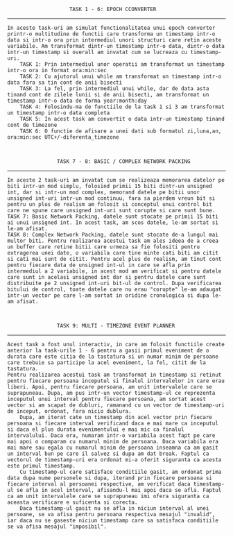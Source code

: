 						TASK 1 - 6: EPOCH CCONVERTER
---------------------------------------------------------------------------------------------------------------------------------

	In aceste task-uri am simulat functionalitatea unui epoch converter printr-o multitudine de functii care transforma un timestamp intr-o data si intr-o ora prin intermediul unori structuri care retin aceste variabile. Am transformat dintr-un timestamp intr-o data, dintr-o data intr-un timestamp si overall am invatat cum se lucreaza cu timestamp-uri.
		TASK 1: Prin intermediul unor operatii am transformat un timestamp intr-o ora in format ora:min:sec
		TASK 2: Cu ajutorul unui while am transformat un timestamp intr-o data fara sa tin cont de anii bisecti
		TASK 3: La fel, prin intermediul unui while, dar de data asta tinand cont de zilele lunii si de anii bisecti, am transformat un timestamp intr-o data de forma year:month:day
		TASK 4: Folosindu-ma de functiile de la task 1 si 3 am transformat un timestamp intr-o data completa
		TASK 5: In acest task am convertit o data intr-un timestamp tinand cont de timezone
		TASK 6: O functie de afisare a unei dati sub formatul zi,luna,an, ora:min:sec UTC+/-diferenta_timezone
  

  
					TASK 7 - 8: BASIC / COMPLEX NETWORK PACKING
---------------------------------------------------------------------------------------------------------------------------------

	In aceste 2 task-uri am invatat cum se realizeaza memorarea datelor pe biti intr-un mod simplu, folosind primii 15 biti dintr-un unsigned int, dar si intr-un mod complex, memorand datele pe bitii unor unsigned int-uri intr-un mod continuu, fara sa pierdem vreun bit si pentru un plus de realism am folosit si conceptul unui control bit care ne spune care unsigned int-uri sunt corupte si care sunt bune.
	TASK 7: Basic Network Packing, datele sunt stocate pe primii 15 biti ai unui unsigned int. In acest task, am scos datele, le-am sortat si le-am afisat.
	TASK 8: Complex Network Packing, datele sunt stocate de-a lungul mai multor biti. Pentru realizarea acestui task am ales ideea de a creea un buffer care retine bitii care urmeza sa fie folositi pentru extragerea unei date, o variabila care tine minte cati biti am citit si cati mai sunt de citit. Pentru acel plus de realism, am tinut cont pentru fiecare data de unsigned int-ul in care se afla prin intermediul a 2 variabile, in acest mod am verificat si pentru datele care sunt in acelasi unsigned int dar si pentru datele care sunt distribuite pe 2 unsigned int-uri bit-ul de control. Dupa verificarea bitului de control, toate datele care nu erau "corupte" le-am adaugat intr-un vector pe care l-am sortat in oridine cronologica si dupa le-am afisat.
 
 
	
					TASK 9: MULTI - TIMEZONE EVENT PLANNER
---------------------------------------------------------------------------------------------------------------------------------

	Acest task a fost unul interactiv, in care am folosit functiile create anterior la task-urile 1 - 6 pentru a gasii primul eveniment de o durata care este citia de la tastatura si un numar minim de persoane care trebuie sa participe la acel eveniment, la fel, citit de la tastatura. 
	Pentru realizarea acestui task am transformat in timestamp si retinut pentru fiecare persoana inceputul si finalul intervalelor in care erau liberi. Apoi, pentru fiecare persoana, am unit intervalele care se suprapuneau. Dupa, am pus intr-un vector timestamp-ul ce reprezenta inceputul unui interval pentru fiecare persoana, am sortat acest vector si am scapat de dubluri, ramanand cu un vector de timestamp-uri de inceput, ordonat, fara nicio dublura. 
		Dupa, am iterat cate un timestamp din acel vector prin fiecare persoana si fiecare interval verificand daca e mai mare ca inceputul si daca el plus durata evenimentului e mai mic ca finalul intervalului. Daca era, numaram intr-o variabila acest fapt pe care mai apoi o comparam cu numarul minim de persoana. Daca variabila era mai mare sau egala cu numarul minim de persoana inseamna ca am gasit un interval bun pe care il salvez si dupa am dat break. Faptul ca vectorul de timestamp-uri era ordonat mi-a oferit siguranta ca acesta este primul timestamp.
		Cu timestamp-ul care satisface conditiile gasit, am ordonat prima data dupa nume personele si dupa, iterand prin fiecare persoana si fiecare interval al persoanei respective, am verificat daca timestamp-ul se afla in acel interval, afisandu-l mai apoi daca se afla. Faptul ca am unit intervalele care se suprapuneau imi ofera siguranta ca aceasta verificare e suficenta si corecta.
		Daca timestamp-ul gasit nu se afla in niciun interval al unei persoane, se va afisa pentru persoana respectiva mesajul "invalid", iar daca nu se gaseste niciun timestamp care sa satisfaca conditiile se va afisa mesajul "imposibil".
